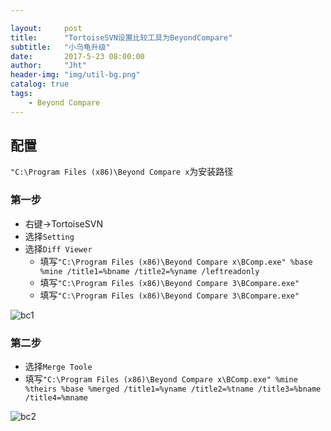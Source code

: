 ```yaml
---

layout:     post
title:      "TortoiseSVN设置比较工具为BeyondCompare"
subtitle:   "小乌龟升级"
date:       2017-5-23 08:00:00
author:     "Jht"
header-img: "img/util-bg.png"
catalog: true
tags:
    - Beyond Compare
---
```


## 配置

`"C:\Program Files (x86)\Beyond Compare x`为安装路径
### 第一步 

- 右键->TortoiseSVN
- 选择`Setting`
- 选择`Diff Viewer`
    - 填写`"C:\Program Files (x86)\Beyond Compare x\BComp.exe" %base %mine /title1=%bname /title2=%yname /leftreadonly`
    - 填写`"C:\Program Files (x86)\Beyond Compare 3\BCompare.exe"`
    - 填写`"C:\Program Files (x86)\Beyond Compare 3\BCompare.exe"`

![bc1](http://jianghaitao1221.github.io/img/in-post/svn-bc/svn-bc1.png)

### 第二步

- 选择`Merge Toole`
- 填写`"C:\Program Files (x86)\Beyond Compare x\BComp.exe" %mine %theirs %base %merged /title1=%yname /title2=%tname /title3=%bname /title4=%mname`

![bc2](http://jianghaitao1221.github.io/img/in-post/svn-bc/svn-bc2.png)

